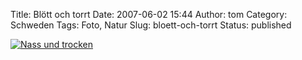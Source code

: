 Title: Blött och torrt
Date: 2007-06-02 15:44
Author: tom
Category: Schweden
Tags: Foto, Natur
Slug: bloett-och-torrt
Status: published

[![Nass und
trocken](/pic/torrblot_s.jpg "Nass und trocken")](/pic/torrblot_l.jpg)

